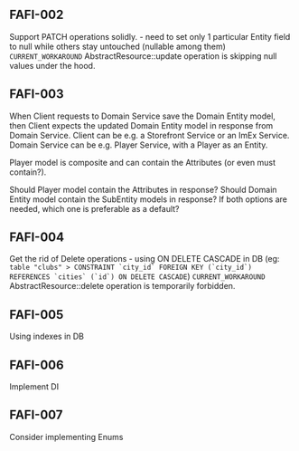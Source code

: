 
## FAFI-002

Support PATCH operations solidly.
    - need to set only 1 particular Entity field to null while others stay untouched (nullable among them)
`CURRENT_WORKAROUND` AbstractResource::update operation is skipping null values under the hood.


## FAFI-003

When Client requests to Domain Service save the Domain Entity model, then Client expects the updated Domain Entity model in response from Domain Service.
Client can be e.g. a Storefront Service or an ImEx Service.
Domain Service can be e.g. Player Service, with a Player as an Entity.

Player model is composite and can contain the Attributes (or even must contain?).

Should Player model contain the Attributes in response?
Should Domain Entity model contain the SubEntity models in response?
If both options are needed, which one is preferable as a default?



## FAFI-004
Get the rid of Delete operations
    - using ON DELETE CASCADE in DB (eg: ```table "clubs" > CONSTRAINT `city_id` FOREIGN KEY (`city_id`) REFERENCES `cities` (`id`) ON DELETE CASCADE```)
`CURRENT_WORKAROUND` AbstractResource::delete operation is temporarily forbidden.


## FAFI-005
Using indexes in DB



## FAFI-006
Implement DI



## FAFI-007
Consider implementing Enums



